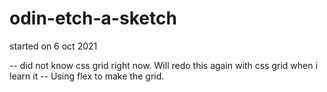 # odin-etch-a-sketch

started on 6 oct 2021

-- did not know css grid right now. Will redo this again with css grid when i learn it
-- Using flex to make the grid.

